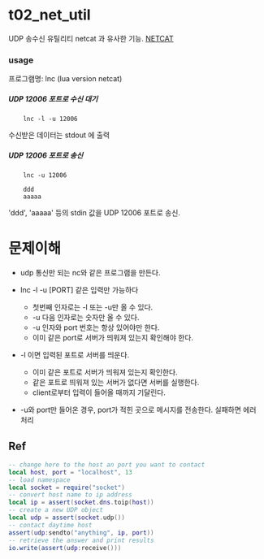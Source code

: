 # t02_net_util
UDP 송수신 유틸리티
netcat 과 유사한 기능. [NETCAT](https://ko.wikipedia.org/wiki/Netcat)

### usage
프로그램명:  lnc   (lua version netcat)

##### UDP 12006 포트로 수신 대기
```
    lnc -l -u 12006
```
수신받은 데이터는 stdout 에 출력


##### UDP 12006 포트로 송신
```
    lnc -u 12006

    ddd
    aaaaa
```
'ddd', 'aaaaa' 등의 stdin 값을 UDP 12006 포트로 송신.

# 문제이해
- udp 통신만 되는 nc와 같은 프로그램을 만든다.
- lnc -l -u [PORT] 같은 입력만 가능하다
  - 첫번째 인자로는 -l 또는 -u만 올 수 있다.
  - -u 다음 인자로는 숫자만 올 수 있다.
  - -u 인자와 port 번호는 항상 있어야만 한다.
  - 이미 같은 port로 서버가 띄워져 있는지 확인해야 한다.

- -l 이면 입력된 포트로 서버를 띄운다.
  - 이미 같은 포트로 서버가 띄워져 있는지 확인한다.
  - 같은 포트로 띄워져 있는 서버가 없다면 서버를 실행한다.
  - client로부터 입력이 들어올 때까지 기달린다.
- -u와 port만 들어온 경우,
   port가 적힌 곳으로 메시지를 전송한다.
   실패하면 에러 처리


## Ref
```Lua
-- change here to the host an port you want to contact
local host, port = "localhost", 13
-- load namespace
local socket = require("socket")
-- convert host name to ip address
local ip = assert(socket.dns.toip(host))
-- create a new UDP object
local udp = assert(socket.udp())
-- contact daytime host
assert(udp:sendto("anything", ip, port))
-- retrieve the answer and print results
io.write(assert(udp:receive()))
```
